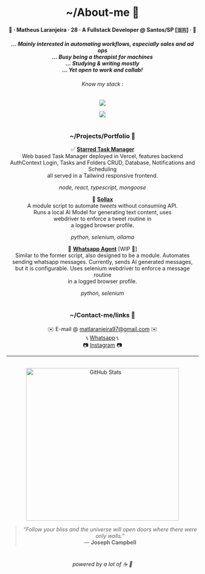 <div align="center">
  <h1>~/About-me 💭</h1>
  <h4><p>🍊 · Matheus Laranjeira · 28 · A Fullstack Developer @ Santos/SP [🇧🇷] · 🍊<br></p></h3>
  <h5><i>
    ... Mainly interested in automating workflows, especially sales and ad ops
    <br>... Busy being a therapist for machines
    <br>... Studying & writing mostly
    <br>... Yet open to work and collab!
  <h6>Know my stack :</i></h6>
  <p><img src="https://skillicons.dev/icons?i=java,python,ts,react,nodejs"/>
  <p><img src="https://skillicons.dev/icons?i=tailwind,git,mongodb,docker,aws,firebase,gcp"/>
<h1></h1> 
<h3>~/Projects/Portfolio 📁</h3>
    
✅ <a href="https://github.com/naranjii/stm-front"><b>Starred Task Manager</b></a><br>
Web based Task Manager deployed in Vercel, features backend<br>AuthContext Login, Tasks and Folders CRUD, Database, Notifications and Scheduling<br>all served in a Tailwind responsive frontend.
<h6 style="margin-top: 0; margin-bottom: 0;"><i>node, react, typescript, mongoose</i></h6>

🤖 <a href="https://github.com/naranjii/sollax"><b>Sollax</b></a><br>
A module script to automate <i>tweets</i> without consuming API.<br>Runs a local AI Model for generating text content, uses<br>webdriver to enforce a tweet routine in<br> a logged browser profile.
<h6 style="margin-top: 0; margin-bottom: 0;"><i>python, selenium, ollama</i></h6>

🤖 <a href="https://github.com/naranjii/wppweb-send-message-ai"><b>Whatsapp Agent</b></a> [WIP 🚧]<br>
Similar to the former script, also designed to be a module. Automates<br>sending whatsapp messages. Currently, sends AI generated messages,<br> but it is configurable. Uses selenium webdriver to enforce a message routine<br>in a logged browser profile.
<h6 style="margin-top: 0; margin-bottom: 0;"><i>python, selenium</i></h6>

<h1></h1> 
<h3>~/Contact-me/links 💬</h3>
✉️ E-mail @ <a href="mailto:matlaranjeira97@gmail.com">matlaranjeira97@gmail.com</a> ✉️
<br>📞 <a href="https://wa.me/5513981711417?text=Greetings%20Matheus!">Whatsapp</a> 📞
<br>📷 <a href="https://www.instagram.com/laranj3ira_">Instagram</a> 📷

---

  <br><a><img src="https://github-readme-stats.vercel.app/api?username=naranjii&show_icons=true&theme=gruvbox&hide_border=true&count_private=true&rank_icon=github" alt="GitHub Stats" style="width: 400px; height: auto;"/>
  > _“Follow your bliss and the universe will open doors where there were only walls.”_  
> — **Joseph Campbell**
  <h1></h1>
<h6>powered by a lot of ☕ 🤗</p></div>


  
